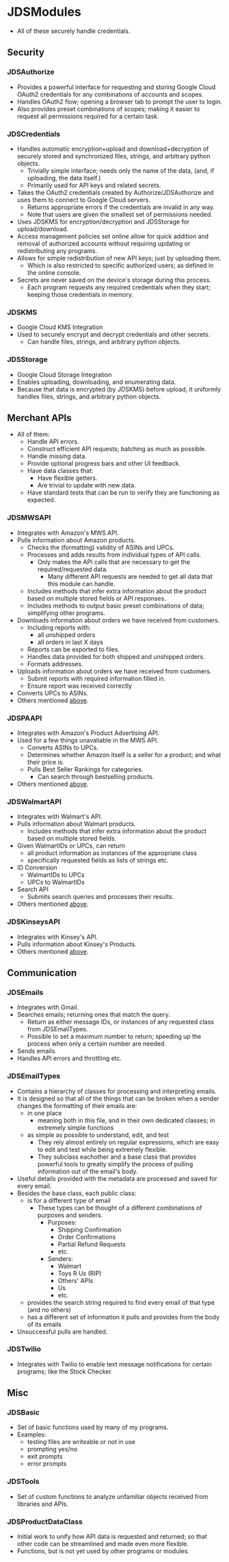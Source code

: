# JDSModules
* All of these securely handle credentials.

## Security

### JDSAuthorize
* Provides a powerful interface for requesting and storing Google Cloud OAuth2 credentials for any combinations of accounts and scopes.
* Handles OAuth2 flow; opening a browser tab to prompt the user to login.
* Also provides preset combinations of scopes; making it easier to request all permissions required for a certain task.

### JDSCredentials
* Handles automatic encryption+upload and download+decryption of securely stored and synchronized files, strings, and arbitrary python objects.
  * Trivially simple interface; needs only the name of the data, (and, if uploading, the data itself.)
  * Primarily used for API keys and related secrets.
* Takes the OAuth2 credentials created by Authorize/JDSAuthorize and uses them to connect to Google Cloud servers.
  * Returns appropriate errors if the credentials are invalid in any way.
  * Note that users are given the smallest set of permissions needed.
* Uses JDSKMS for encryption/decryption and JDSStorage for upload/download.
* Access management policies set online allow for quick addition and removal of authorized accounts without requiring updating or redistributing any programs.
* Allows for simple redistribution of new API keys; just by uploading them.
  * Which is also restricted to specific authorized users; as defined in the online console.
* Secrets are never saved on the device's storage during this process.
  * Each program requests any required credentials when they start; keeping those credentials in memory.

### JDSKMS
* Google Cloud KMS Integration
* Used to securely encrypt and decrypt credentials and other secrets.
  * Can handle files, strings, and arbitrary python objects.

### JDSStorage
* Google Cloud Storage Integration
* Enables uploading, downloading, and enumerating data.
* Because that data is encrypted (by JDSKMS) before upload, it uniformly handles files, strings, and arbitrary python objects.


## Merchant APIs
* All of them:
  * Handle API errors.
  * Construct efficient API requests; batching as much as possible.
  * Handle missing data.
  * Provide optional progress bars and other UI feedback.
  * Have data classes that:
    * Have flexible getters.
    * Are trivial to update with new data.
  * Have standard tests that can be run to verify they are functioning as expected.

### JDSMWSAPI
* Integrates with Amazon's MWS API.
* Pulls information about Amazon products.
  * Checks the (formatting) validity of ASINs and UPCs.
  * Processes and adds results from individual types of API calls.
    * Only makes the API calls that are necessary to get the required/requested data.
      * Many different API requests are needed to get all data that this module can handle.
  * Includes methods that infer extra information about the product based on multiple stored fields or API responses.
  * Includes methods to output basic preset combinations of data; simplifying other programs.
* Downloads information about orders we have received from customers.
  * Including reports with:
    * all unshipped orders
    * all orders in last X days
  * Reports can be exported to files.
  * Handles data provided for both shipped and unshipped orders.
  * Formats addresses.
* Uploads information about orders we have received from customers.
  * Submit reports with required information filled in.
  * Ensure report was received correctly
* Converts UPCs to ASINs.
* Others mentioned [above](https://github.com/Patricol/JDSports-public/tree/master/JDSModules#merchant-apis).

### JDSPAAPI
* Integrates with Amazon's Product Advertising API.
* Used for a few things unavaliable in the MWS API.
  * Converts ASINs to UPCs.
  * Determines whether Amazon itself is a seller for a product; and what their price is.
  * Pulls Best Seller Rankings for categories.
    * Can search through bestselling products.
* Others mentioned [above](https://github.com/Patricol/JDSports-public/tree/master/JDSModules#merchant-apis).

### JDSWalmartAPI
* Integrates with Walmart's API.
* Pulls information about Walmart products.
  * Includes methods that infer extra information about the product based on multiple stored fields.
* Given WalmartIDs or UPCs, can return
  * all product information as instances of the appropriate class
  * specifically requested fields as lists of strings etc.
* ID Conversion
  * WalmartIDs to UPCs
  * UPCs to WalmartIDs
* Search API
  * Submits search queries and processes their results.
* Others mentioned [above](https://github.com/Patricol/JDSports-public/tree/master/JDSModules#merchant-apis).

### JDSKinseysAPI
* Integrates with Kinsey's API.
* Pulls information about Kinsey's Products.
* Others mentioned [above](https://github.com/Patricol/JDSports-public/tree/master/JDSModules#merchant-apis).


## Communication

### JDSEmails
* Integrates with Gmail.
* Searches emails; returning ones that match the query.
  * Return as either message IDs, or instances of any requested class from JDSEmailTypes.
  * Possible to set a maximum number to return; speeding up the process when only a certain number are needed.
* Sends emails.
* Handles API errors and throttling etc.

### JDSEmailTypes
* Contains a hierarchy of classes for processing and interpreting emails.
* It is designed so that all of the things that can be broken when a sender changes the formatting of their emails are:
  * in one place
    * meaning both in this file, and in their own dedicated classes; in extremely simple functions
  * as simple as possible to understand, edit, and test
    * They rely almost entirely on regular expressions, which are easy to edit and test while being extremely flexible.
    * They subclass eachother and a base class that provides powerful tools to greatly simplify the process of pulling information out of the email's body.
* Useful details provided with the metadata are processed and saved for every email.
* Besides the base class, each public class:
  * is for a different type of email
    * These types can be thought of a different combinations of purposes and senders.
      * Purposes:
        * Shipping Confirmation
        * Order Confirmations
        * Partial Refund Requests
        * etc.
      * Senders:
        * Walmart
        * Toys R Us (RIP)
        * Others' APIs
        * Us
        * etc.
  * provides the search string required to find every email of that type (and no others)
  * has a different set of information it pulls and provides from the body of its emails
* Unsuccessful pulls are handled.

### JDSTwilio
* Integrates with Twilio to enable text message notifications for certain programs; like the Stock Checker.


## Misc

### JDSBasic
* Set of basic functions used by many of my programs.
* Examples:
  * testing files are writeable or not in use
  * prompting yes/no
  * exit prompts
  * error prompts

### JDSTools
* Set of custom functions to analyze unfamiliar objects received from libraries and APIs.

### JDSProductDataClass
* Initial work to unify how API data is requested and returned; so that other code can be streamlined and made even more flexible.
* Functions, but is not yet used by other programs or modules.
